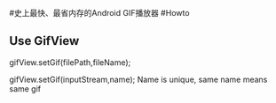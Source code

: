#史上最快、最省内存的Android GIF播放器
#Howto

## Use GifView

gifView.setGif(filePath,fileName);

gifView.setGif(inputStream,name);
Name is unique, same name means same gif


